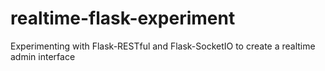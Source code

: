# realtime-flask-experiment
Experimenting with Flask-RESTful and Flask-SocketIO to create a realtime admin interface
